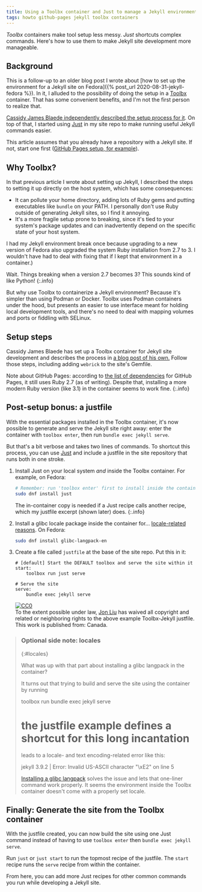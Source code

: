 ```yaml
---
title: Using a Toolbx container and Just to manage a Jekyll environment
tags: howto github-pages jekyll toolbx containers
---
```


*Toolbx* containers make tool setup less messy. *Just* shortcuts complex commands. Here's how to use them to make Jekyll site development more manageable.

<!--more-->

## Background
This is a follow-up to an older blog post I wrote about [how to set up the environment for a Jekyll site on Fedora]({% post_url 2020-08-31-jekyll-fedora %}). In it, I alluded to the possibility of doing the setup in a [Toolbx](https://containertoolbx.org/) container. That has some convenient benefits, and I'm not the first person to realize that.

[Cassidy James Blaede independently described the setup process for it](https://cassidyjames.com/blog/github-pages-jekyll-fedora-silverblue/). On top of that, I started using [Just](https://github.com/casey/just) in my site repo to make running useful Jekyll commands easier.

This article assumes that you already have a repository with a Jekyll site. If not, start one first ([GitHub Pages setup, for example](https://docs.github.com/en/pages/setting-up-a-github-pages-site-with-jekyll/creating-a-github-pages-site-with-jekyll)).

## Why Toolbx?
In that previous article I wrote about setting up Jekyll, I described the steps to setting it up directly on the host system, which has some consequences:

* It can pollute your home directory, adding lots of Ruby gems and putting executables like `bundle` on your PATH. I personally don't use Ruby outside of generating Jekyll sites, so I find it annoying.
* It's a more fragile setup prone to breaking, since it's tied to your system's package updates and can inadvertently depend on the specific state of your host system.

I had my Jekyll environment break once because upgrading to a new version of Fedora also upgraded the system Ruby installation from 2.7 to 3. I wouldn't have had to deal with fixing that if I kept that environment in a container.)

Wait. Things breaking when a version 2.7 becomes 3? This sounds kind of like Python!
{:.info}

But why use Toolbx to containerize a Jekyll environment? Because it's simpler than using Podman or Docker. Toolbx uses Podman containers under the hood, but presents an easier to use interface meant for holding local development tools, and there's no need to deal with mapping volumes and ports or fiddling with SELinux.

## Setup steps
Cassidy James Blaede has set up a Toolbx container for Jekyll site development and describes the process in [a blog post of his own.](https://cassidyjames.com/blog/github-pages-jekyll-fedora-silverblue/) Follow those steps, including adding `webrick` to the site's Gemfile.

Note about GitHub Pages: according to [the list of dependencies](https://pages.github.com/versions/) for GitHub Pages, it still uses Ruby 2.7 (as of writing). Despite that, installing a more modern Ruby version (like 3.1) in the container seems to work fine.
{:.info}

## Post-setup bonus: a justfile
With the essential packages installed in the Toolbx container, it's now possible to generate and serve the Jekyll site right away: enter the container with `toolbox enter`, then run `bundle exec jekyll serve`.

But that's a bit verbose and takes two lines of commands. To shortcut this process, you can use [Just](https://github.com/casey/just) and include a justfile in the site repository that runs both in one stroke.

1. Install Just on your local system *and* inside the Toolbx container. For example, on Fedora:
	``` bash
	# Remember: run 'toolbox enter' first to install inside the container
	sudo dnf install just
	```

	The in-container copy is needed if a Just recipe calls another recipe, which my justfile excerpt (shown later) does.
	{:.info}

2. Install a glibc locale package inside the container for… [locale-related reasons](#locales). On Fedora:
	```bash
	sudo dnf install glibc-langpack-en
	```

3. Create a file called `justfile` at the base of the site repo. Put this in it:
	```
    # [default] Start the DEFAULT toolbox and serve the site within it
    start:
        toolbox run just serve

    # Serve the site
    serve:
        bundle exec jekyll serve
	```
	<p xmlns:dct="http://purl.org/dc/terms/" xmlns:vcard="http://www.w3.org/2001/vcard-rdf/3.0#">
  	<a rel="license"
     href="http://creativecommons.org/publicdomain/zero/1.0/">
	<img src="http://i.creativecommons.org/p/zero/1.0/88x31.png" style="border-style: none;" alt="CC0" />
	</a>
	<br />
	To the extent possible under law, <a rel="dct:publisher" href="https://jon.liu.fyi"><span property="dct:title">Jon Liu</span></a> has waived all copyright and related or neighboring rights to <span property="dct:title">the above example Toolbx-Jekyll justfile</span>. This work is published from: <span property="vcard:Country" datatype="dct:ISO3166" content="CA" about="https://jon.liu.fyi">Canada</span>.</p>

> ### Optional side note: locales
> {:#locales}
> 
> What was up with that part about installing a glibc langpack in the container?
> 
> It turns out that trying to build and serve the site using the container by running
> 
>	toolbox run bundle exec jekyll serve
>	# the justfile example defines a shortcut for this long incantation
> 
> leads to a locale- and text encoding-related error like this:
> 
>	jekyll 3.9.2 | Error:  Invalid US-ASCII character "\xE2" on line 5
> 
> [Installing a glibc langpack](https://discussion.fedoraproject.org/t/how-to-set-the-locales-in-a-toolbox/31182/6) solves the issue and lets that one-liner command work properly. It seems the environment inside the Toolbx container doesn't come with a properly set locale.

## Finally: Generate the site from the Toolbx container
With the justfile created, you can now build the site using one Just command instead of having to use `toolbox enter` then `bundle exec jekyll serve`.

Run `just` or `just start` to run the topmost recipe of the justfile. The `start` recipe runs the `serve` recipe from within the container.

From here, you can add more Just recipes for other common commands you run while developing a Jekyll site.